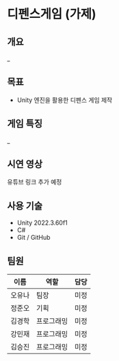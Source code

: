 #  디펜스게임 (가제)

##  개요
_

## 목표
- Unity 엔진을 활용한 디펜스 게임 제작

## 게임 특징
_

##  시연 영상
유튜브 링크 추가 예정

## 사용 기술
- Unity 2022.3.60f1  
- C#  
- Git / GitHub  

##  팀원
| 이름 | 역할 | 담당 |
|------|------|------|
| 오유나 | 팀장 | 미정 |
| 정준오 | 기획 | 미정 |
| 김경학 | 프로그래밍 | 미정 |
| 강민재 | 프로그래밍 | 미정 |
| 김승진 | 프로그래밍 | 미정 |

